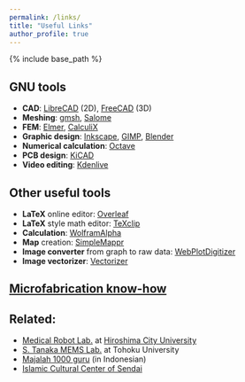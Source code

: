 ```yaml
---
permalink: /links/
title: "Useful Links"
author_profile: true
---
```


{% include base_path %}

## GNU tools

* **CAD**: [LibreCAD](https://librecad.org/) (2D), [FreeCAD](http://www.freecadweb.org/) (3D)
* **Meshing**: [gmsh](http://gmsh.info/), [Salome](http://www.salome-platform.org/)
* **FEM**: [Elmer](https://www.csc.fi/web/elmer/elmer), [CalculiX](http://www.dhondt.de/)
* **Graphic design**: [Inkscape](https://inkscape.org/en/), [GIMP](https://www.gimp.org/), [Blender](https://www.blender.org/)
* **Numerical calculation**: [Octave](https://www.gnu.org/software/octave/)
* **PCB design**: [KiCAD](https://kicad.org/)
* **Video editing**: [Kdenlive](https://kdenlive.org/en/)

## Other useful tools

* **LaTeX** online editor: [Overleaf](https://www.overleaf.com/)
* **LaTeX** style math editor: [TeXclip](https://texclip.marutank.net/)
* **Calculation**: [WolframAlpha](https://www.wolframalpha.com/)
* **Map** creation: [SimpleMappr](https://www.simplemappr.net/)
* **Image converter** from graph to raw data: [WebPlotDigitizer](https://automeris.io/)
* **Image vectorizer**: [Vectorizer](https://vectorizer.ai/)

## [Microfabrication know-how](https://sites.google.com/view/nmems/)

## Related:
* [Medical Robot Lab.](https://mmse.info.hiroshima-cu.ac.jp/) at [Hiroshima City University](https://www.hiroshima-cu.ac.jp/)
* [S. Tanaka MEMS Lab.](http://www.mems.mech.tohoku.ac.jp/) at Tohoku University
* [Majalah 1000 guru](http://majalah1000guru.net/) (in Indonesian)
* [Islamic Cultural Center of Sendai](http://iccsendai.org/)
